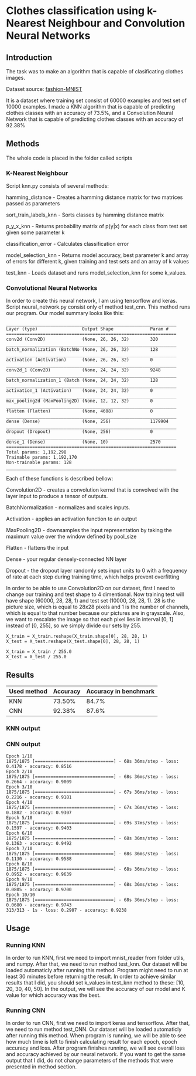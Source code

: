 # Clothes classification using k-Nearest Neighbour and Convolution Neural Networks
## Introduction
The task was to make an algorithm that is capable of clasificating clothes images. 

Dataset source: [fashion-MNIST](https://github.com/zalandoresearch/fashion-mnist)

It is a dataset where training set consist of 60000 examples and test set of 10000 examples.
I made a KNN algorithm that is capable of predicting clothes classes with an accuracy of 73.5%, and a
Convolution Neural Network that is capable of predicting clothes classes with an accuracy of 92.38%

## Methods
The whole code is placed in the folder called scripts

### K-Nearest Neighbour
Script knn.py consists of several methods:

hamming_distance - Creates a hamming distance matrix for two matrices passed as parameters

sort_train_labels_knn - Sorts classes by hamming distance matrix

p_y_x_knn - Returns probability matrix of p(y|x) for each class from test set given some parameter k

classification_error - Calculates classification error

model_selection_knn - Returns model accuracy, best parameter k and array of errors for different k, given training and test sets
and an array of k values

test_knn - Loads dataset and runs model_selection_knn for some k_values. 


### Convolutional Neural Networks
In order to create this neural network, I am using tensorflow and keras.
Script neural_network.py consist only of method test_cnn. This method runs our program.
Our model summary looks like this:

```
_________________________________________________________________
Layer (type)                 Output Shape              Param #   
=================================================================
conv2d (Conv2D)              (None, 26, 26, 32)        320       
_________________________________________________________________
batch_normalization (BatchNo (None, 26, 26, 32)        128       
_________________________________________________________________
activation (Activation)      (None, 26, 26, 32)        0         
_________________________________________________________________
conv2d_1 (Conv2D)            (None, 24, 24, 32)        9248      
_________________________________________________________________
batch_normalization_1 (Batch (None, 24, 24, 32)        128       
_________________________________________________________________
activation_1 (Activation)    (None, 24, 24, 32)        0         
_________________________________________________________________
max_pooling2d (MaxPooling2D) (None, 12, 12, 32)        0         
_________________________________________________________________
flatten (Flatten)            (None, 4608)              0         
_________________________________________________________________
dense (Dense)                (None, 256)               1179904   
_________________________________________________________________
dropout (Dropout)            (None, 256)               0         
_________________________________________________________________
dense_1 (Dense)              (None, 10)                2570      
=================================================================
Total params: 1,192,298
Trainable params: 1,192,170
Non-trainable params: 128
_________________________________________________________________
```

Each of these functions is described bellow:

Convolution2D - creates a convolution kernel that is convolved with the layer input to produce a tensor of outputs.

BatchNormalization - normalizes and scales inputs.

Activation - applies an activation function to an output

MaxPooling2D - downsamples the input representation by taking the maximum value over the window defined by pool_size

Flatten - flattens the input

Dense - your regular densely-connected NN layer

Dropout - the dropout layer randomly sets input units to 0 with a frequency of rate at each step during training time, 
which helps prevent overfitting


In order to be able to use Convolution2D on our dataset, first I need to change our training and test shape to 4 dimentional.
Now training test will have shape (60000, 28, 28, 1) and test set (10000, 28, 28, 1). 28 is the picture size, which is
equal to 28x28 pixels and 1 is the number of channels, which is equal to that number because our pictures are in grayscale.
Also, we want to rescalate the image so that each pixel lies in interval [0, 1] instead of [0, 255], so we simply divide our sets 
by 255.

```
X_train = X_train.reshape(X_train.shape[0], 28, 28, 1)
X_test = X_test.reshape(X_test.shape[0], 28, 28, 1)

X_train = X_train / 255.0
X_test = X_test / 255.0
```


## Results

| Used method | Accuracy | Accuracy in benchmark
| --- | --- | --- |
| KNN | 73.50% | 84.7%
| CNN | 92.38% | 87.6%

### KNN output

### CNN output
```
Epoch 1/10
1875/1875 [==============================] - 68s 36ms/step - loss: 0.4178 - accuracy: 0.8516
Epoch 2/10
1875/1875 [==============================] - 68s 36ms/step - loss: 0.2664 - accuracy: 0.9009
Epoch 3/10
1875/1875 [==============================] - 67s 36ms/step - loss: 0.2216 - accuracy: 0.9181
Epoch 4/10
1875/1875 [==============================] - 67s 36ms/step - loss: 0.1882 - accuracy: 0.9307
Epoch 5/10
1875/1875 [==============================] - 69s 37ms/step - loss: 0.1597 - accuracy: 0.9403
Epoch 6/10
1875/1875 [==============================] - 68s 36ms/step - loss: 0.1363 - accuracy: 0.9492
Epoch 7/10
1875/1875 [==============================] - 68s 36ms/step - loss: 0.1130 - accuracy: 0.9588
Epoch 8/10
1875/1875 [==============================] - 68s 36ms/step - loss: 0.0952 - accuracy: 0.9639
Epoch 9/10
1875/1875 [==============================] - 68s 36ms/step - loss: 0.0805 - accuracy: 0.9700
Epoch 10/10
1875/1875 [==============================] - 68s 36ms/step - loss: 0.0680 - accuracy: 0.9743
313/313 - 1s - loss: 0.2907 - accuracy: 0.9238
```

## Usage
### Running KNN
In order to run KNN, first we need to import mnist_reader from folder utils, and numpy. After that, we need to run method
test_knn. Our dataset will be loaded automaticly after running this method. Program might need to run at least 30 
minutes before returning the result. In order to achieve similar results that I did, you should set k_values in test_knn 
method to these: [10, 20, 30, 40, 50]. In the output, we will see the accuracy of our model and K value for which accuracy was the best.

### Running CNN
In order to run CNN, first we need to import keras and tensorflow. After that, we need to run method test_CNN.
Our dataset will be loaded automaticly after running this method. When program is running, we will be able to see how much time
is left to finish calculating result for each epoch, epoch accuracy and loss. After program finishes running, we will see
overall loss and accuracy achieved by our neural network. If you want to get the same output that I did, do not change parameters 
of the methods that were presented in method section.
